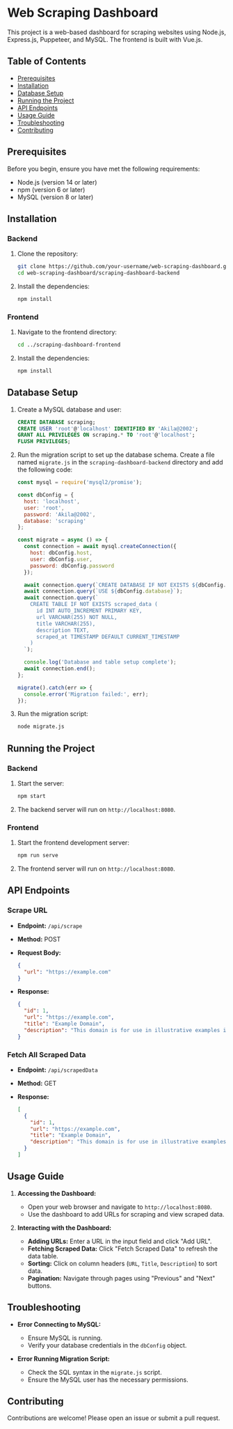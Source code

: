 # Web Scraping Dashboard

This project is a web-based dashboard for scraping websites using Node.js, Express.js, Puppeteer, and MySQL. The frontend is built with Vue.js.

## Table of Contents

- [Prerequisites](#prerequisites)
- [Installation](#installation)
- [Database Setup](#database-setup)
- [Running the Project](#running-the-project)
- [API Endpoints](#api-endpoints)
- [Usage Guide](#usage-guide)
- [Troubleshooting](#troubleshooting)
- [Contributing](#contributing)

## Prerequisites

Before you begin, ensure you have met the following requirements:

- Node.js (version 14 or later)
- npm (version 6 or later)
- MySQL (version 8 or later)

## Installation

### Backend

1. Clone the repository:

    ```bash
    git clone https://github.com/your-username/web-scraping-dashboard.git
    cd web-scraping-dashboard/scraping-dashboard-backend
    ```

2. Install the dependencies:

    ```bash
    npm install
    ```

### Frontend

1. Navigate to the frontend directory:

    ```bash
    cd ../scraping-dashboard-frontend
    ```

2. Install the dependencies:

    ```bash
    npm install
    ```

## Database Setup

1. Create a MySQL database and user:

    ```sql
    CREATE DATABASE scraping;
    CREATE USER 'root'@'localhost' IDENTIFIED BY 'Akila@2002';
    GRANT ALL PRIVILEGES ON scraping.* TO 'root'@'localhost';
    FLUSH PRIVILEGES;
    ```

2. Run the migration script to set up the database schema. Create a file named `migrate.js` in the `scraping-dashboard-backend` directory and add the following code:

    ```javascript
    const mysql = require('mysql2/promise');

    const dbConfig = {
      host: 'localhost',
      user: 'root',
      password: 'Akila@2002',
      database: 'scraping'
    };

    const migrate = async () => {
      const connection = await mysql.createConnection({
        host: dbConfig.host,
        user: dbConfig.user,
        password: dbConfig.password
      });

      await connection.query(`CREATE DATABASE IF NOT EXISTS ${dbConfig.database}`);
      await connection.query(`USE ${dbConfig.database}`);
      await connection.query(`
        CREATE TABLE IF NOT EXISTS scraped_data (
          id INT AUTO_INCREMENT PRIMARY KEY,
          url VARCHAR(255) NOT NULL,
          title VARCHAR(255),
          description TEXT,
          scraped_at TIMESTAMP DEFAULT CURRENT_TIMESTAMP
        )
      `);

      console.log('Database and table setup complete');
      await connection.end();
    };

    migrate().catch(err => {
      console.error('Migration failed:', err);
    });
    ```

3. Run the migration script:

    ```bash
    node migrate.js
    ```

## Running the Project

### Backend

1. Start the server:

    ```bash
    npm start
    ```

2. The backend server will run on `http://localhost:8080`.

### Frontend

1. Start the frontend development server:

    ```bash
    npm run serve
    ```

2. The frontend server will run on `http://localhost:8080`.

## API Endpoints

### Scrape URL

- **Endpoint:** `/api/scrape`
- **Method:** POST
- **Request Body:**

    ```json
    {
      "url": "https://example.com"
    }
    ```

- **Response:**

    ```json
    {
      "id": 1,
      "url": "https://example.com",
      "title": "Example Domain",
      "description": "This domain is for use in illustrative examples in documents."
    }
    ```

### Fetch All Scraped Data

- **Endpoint:** `/api/scrapedData`
- **Method:** GET
- **Response:**

    ```json
    [
      {
        "id": 1,
        "url": "https://example.com",
        "title": "Example Domain",
        "description": "This domain is for use in illustrative examples in documents."
      }
    ]
    ```

## Usage Guide

1. **Accessing the Dashboard:**
   - Open your web browser and navigate to `http://localhost:8080`.
   - Use the dashboard to add URLs for scraping and view scraped data.

2. **Interacting with the Dashboard:**
   - **Adding URLs:** Enter a URL in the input field and click "Add URL".
   - **Fetching Scraped Data:** Click "Fetch Scraped Data" to refresh the data table.
   - **Sorting:** Click on column headers (`URL`, `Title`, `Description`) to sort data.
   - **Pagination:** Navigate through pages using "Previous" and "Next" buttons.

## Troubleshooting

- **Error Connecting to MySQL:**
  - Ensure MySQL is running.
  - Verify your database credentials in the `dbConfig` object.

- **Error Running Migration Script:**
  - Check the SQL syntax in the `migrate.js` script.
  - Ensure the MySQL user has the necessary permissions.

## Contributing

Contributions are welcome! Please open an issue or submit a pull request.


